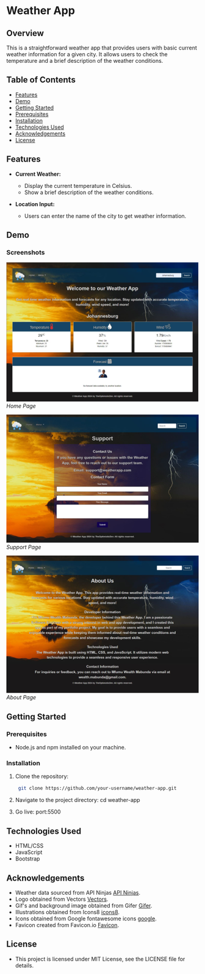 # Weather App

## Overview

This is a straightforward weather app that provides users with basic current weather information for a given city. It allows users to check the temperature and a brief description of the weather conditions.

## Table of Contents

- [Features](#features)
- [Demo](#demo)
- [Getting Started](#getting-started)
- [Prerequisites](#prerequisites)
- [Installation](#installation)
- [Technologies Used](#technologies-used)
- [Acknowledgements](#acknowledgements)
- [License](#license)

## Features

- **Current Weather:**
  - Display the current temperature in Celsius.
  - Show a brief description of the weather conditions.

- **Location Input:**
  - Users can enter the name of the city to get weather information.

## Demo

### Screenshots

![Demo 1](assets/images/WeatherScreenshot.JPG)
*Home Page*

![Demo 2](assets/images/WeatherScreenshot1.JPG)
*Support Page*

![Demo 3](assets/images/WeatherScreenshot2.JPG)
*About Page*

## Getting Started

### Prerequisites

- Node.js and npm installed on your machine.

### Installation

1. Clone the repository:

   ```bash
    git clone https://github.com/your-username/weather-app.git

2. Navigate to the project directory:
    cd weather-app

3. Go live:
    port:5500

## Technologies Used

- HTML/CSS
- JavaScript
- Bootstrap

## Acknowledgements

- Weather data sourced from API Ninjas [API Ninjas](https://api-ninjas.com/).
- Logo obtained from Vectors [Vectors](https://www.vecteezy.com/png/27079477-sun-with-rain-light-weather-3d-illustration).
- Gif's and background image obtained from Gifer [Gifer](https://gifer.com/en/).
- Illustrations obtained from Icons8 [icons8](https://icons8.com/illustrations).
- Icons obtained from Google fontawesome icons [google](https://fontawesome.com/).
- Favicon created from Favicon.io [Favicon](favicon.io).

## License

* This project is licensed under MIT License, see the LICENSE file for details.